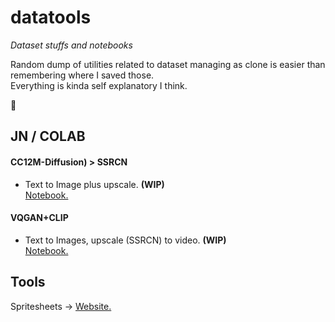 # datatools
*Dataset stuffs and notebooks*

Random dump of utilities related to dataset managing as clone is easier than remembering where I saved those.  
Everything is kinda self explanatory I think.

👀

## JN / COLAB

#### CC12M-Diffusion) > SSRCN
* Text to Image plus upscale. **(WIP)**  
[Notebook.](https://colab.research.google.com/drive/1Pyx2Z7qDE003R2C0Vo5mFAu0oDUCXM7w)  



#### VQGAN+CLIP
* Text to Images, upscale (SSRCN) to video. **(WIP)**  
[Notebook.](https://colab.research.google.com/drive/16K3W6o4RcwarFasU-Jl_Ag-pzQmt7ywK)  



## Tools
Spritesheets -> [Website.](https://www.leshylabs.com/apps/sstool/)
